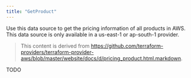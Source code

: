 ```yaml
---
title: "GetProduct"
---
```


<!-- WARNING: this file was generated by the Pulumi Terraform Bridge (tfgen) Tool. -->
<!-- Do not edit by hand unless you're certain you know what you are doing! -->

<style>
  table td p { margin-top: 0; margin-bottom: 0; }
</style>

Use this data source to get the pricing information of all products in AWS.
This data source is only available in a us-east-1 or ap-south-1 provider.

> This content is derived from https://github.com/terraform-providers/terraform-provider-aws/blob/master/website/docs/d/pricing_product.html.markdown.


TODO

